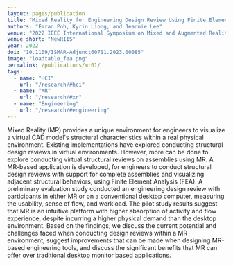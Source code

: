 ```yaml
---
layout: pages/publication
title: "Mixed Reality for Engineering Design Review Using Finite Element Analysis"
authors: "Emran Poh, Kyrin Liong, and Jeannie Lee"
venue: "2022 IEEE International Symposium on Mixed and Augmented Reality Adjunct (ISMAR-Adjunct)"
venue_short: "NewRIIS"
year: 2022
doi: "10.1109/ISMAR-Adjunct60711.2023.00085"
image: "loadtable_fea.png"
permalink: /publications/mr01/
tags:
  - name: "HCI"
    url: "/research/#hci"
  - name: "XR"
    url: "/research/#xr"
  - name: "Engineering"
    url: "/research/#engineering"
---
```


Mixed Reality (MR) provides a unique environment for engineers to visualize a virtual CAD model's structural characteristics within a real physical environment. Existing implementations have explored conducting structural design reviews in virtual environments. However, more can be done to explore conducting virtual structural reviews on assemblies using MR. A MR-based application is developed, for engineers to conduct structural design reviews with support for complete assemblies and visualizing adjacent structural behaviors, using Finite Element Analysis (FEA). A preliminary evaluation study conducted an engineering design review with participants in either MR or on a conventional desktop computer, measuring the usability, sense of flow, and workload. The pilot study results suggest that MR is an intuitive platform with higher absorption of activity and flow experience, despite incurring a higher physical demand than the desktop environment. Based on the findings, we discuss the current potential and challenges faced when conducting design reviews within a MR environment, suggest improvements that can be made when designing MR-based engineering tools, and discuss the significant benefits that MR can offer over traditional desktop monitor based applications.